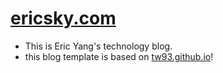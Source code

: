 # [ericsky.com](https://ericsky.com)

- This is Eric Yang's technology blog.
- this blog template is based on [tw93.github.io](https://github.com/tw93/tw93.github.io)!
